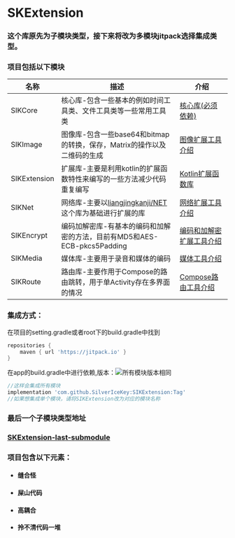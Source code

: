 # SKExtension
### 这个库原先为子模块类型，接下来将改为多模块jitpack选择集成类型。

### 项目包括以下模块

| 名称         | 描述                                                         | 介绍                                               |
| ------------ | ------------------------------------------------------------ | -------------------------------------------------- |
| SIKCore      | 核心库-包含一些基本的例如时间工具类、文件工具类等一些常用工具类 | [核心库(必须依赖)](./SIKCore/README.md)            |
| SIKImage     | 图像库-包含一些base64和bitmap的转换，保存，Matrix的操作以及二维码的生成 | [图像扩展工具介绍](./SIKImage/README.md)           |
| SIKExtension | 扩展库-主要是利用kotlin的扩展函数特性来编写的一些方法减少代码重复编写 | [Kotlin扩展函数库](./SIKExtension/README.md)       |
| SIKNet       | 网络库-主要以[liangjingkanji/NET](https://github.com/liangjingkanji/Net)这个库为基础进行扩展的库 | [网络扩展工具介绍](./SIKNet/README.md)             |
| SIKEncrypt   | 编码加解密库-有基本的编码和加解密的方法，目前有MD5和AES-ECB-pkcs5Padding | [编码和加解密扩展工具介绍](./SIKEncrypt/README.md) |
| SIKMedia     | 媒体库-主要用于录音和媒体的编码                              | [媒体工具介绍](./SIKMedia/README.md)               |
| SIKRoute     | 路由库-主要作用于Compose的路由跳转，用于单Activity存在多界面的情况 | [Compose路由工具介绍](./SIKRoute/README.md)        |

### 集成方式：

在项目的setting.gradle或者root下的build.gradle中找到

```groovy
repositories {
	maven { url 'https://jitpack.io' }
}
```

在app的build.gradle中进行依赖,版本：[![](https://jitpack.io/v/SilverIceKey/SIKExtension.svg)](https://jitpack.io/#SilverIceKey/SIKExtension)所有模块版本相同

```groovy
//这样会集成所有模块
implementation 'com.github.SilverIceKey:SIKExtension:Tag'
//如果想集成单个模块，请将SIKExtension改为对应的模块名称
```



### 最后一个子模块类型地址

### [SKExtension-last-submodule](https://github.com/SilverIceKey/SKExtension/tree/last_submodule )

### 项目包含以下元素：

- #### 缝合怪
- #### 屎山代码
- #### 高耦合
- #### 拎不清代码一堆



